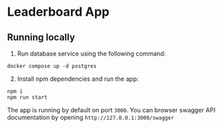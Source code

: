 # Leaderboard App

## Running locally

1. Run database service using the following command:

```console
docker compose up -d postgres
```
2. Install npm dependencies and run the app:

```console
npm i
npm run start
```

The app is running by default on port `3000`. You can browser swagger API documentation by opening `http://127.0.0.1:3000/swagger`
